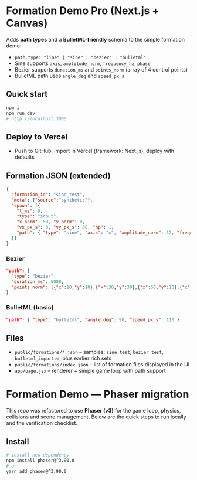 # Formation Demo Pro (Next.js + Canvas)

Adds **path types** and a **BulletML-friendly** schema to the simple formation demo:
- `path.type: "line" | "sine" | "bezier" | "bulletml"`
- Sine supports `axis`, `amplitude_norm`, `frequency_hz`, `phase`
- Bezier supports `duration_ms` and `points_norm` (array of 4 control points)
- BulletML path uses `angle_deg` and `speed_px_s`

## Quick start
```bash
npm i
npm run dev
# http://localhost:3000
```

## Deploy to Vercel
- Push to GitHub, import in Vercel (framework: Next.js), deploy with defaults

## Formation JSON (extended)
```json
{
  "formation_id": "sine_test",
  "meta": {"source":"synthetic"},
  "spawn": [{
    "t_ms": 0,
    "type": "scout",
    "x_norm": 50, "y_norm": 0,
    "vx_px_s": 0, "vy_px_s": 80, "hp": 1,
    "path": { "type": "sine", "axis": "x", "amplitude_norm": 12, "frequency_hz": 0.6, "phase": 0 }
  }]
}
```

### Bezier
```json
"path": {
  "type": "bezier",
  "duration_ms": 5000,
  "points_norm": [{"x":10,"y":10},{"x":30,"y":30},{"x":60,"y":10},{"x":80,"y":40}]
}
```

### BulletML (basic)
```json
"path": { "type": "bulletml", "angle_deg": 90, "speed_px_s": 110 }
```

## Files
- `public/formations/*.json` – samples: `sine_test`, `bezier_test`, `bulletml_imported`, plus earlier rich sets
- `public/formations/index.json` – list of formation files displayed in the UI
- `app/page.jsx` – renderer + simple game loop with path support



# Formation Demo — Phaser migration

This repo was refactored to use **Phaser (v3)** for the game loop, physics, collisions and scene management.
Below are the quick steps to run locally and the verification checklist.

## Install
```bash
# install new dependency
npm install phaser@^3.90.0
# or
yarn add phaser@^3.90.0
